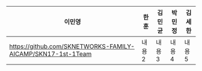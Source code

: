 | 이민영 | 한훈 | 김민균 | 박민정 | 김세한 |
|---|---|---|---|---|
| https://github.com/SKNETWORKS-FAMILY-AICAMP/SKN17-1st-1Team | 내용 2 | 내용 3 | 내용 4 | 내용 5 | 내용 6 |
